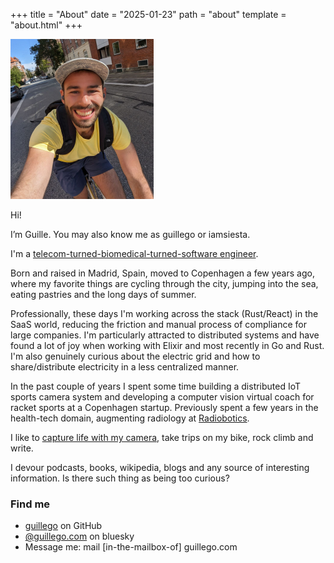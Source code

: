 +++
title = "About"
date = "2025-01-23"
path = "about"
template = "about.html"
+++

<img src="/img/profile.jpeg" height="256" alt="Profile photo">

Hi!

I’m Guille. You may also know me as guillego or iamsiesta.

I'm a [telecom-turned-biomedical-turned-software engineer](https://www.linkedin.com/in/guillermo-go/).

Born and raised in Madrid, Spain, moved to Copenhagen a few years ago, where my favorite things are cycling through the city,
jumping into the sea, eating pastries and the long days of summer.

Professionally, these days I'm working across the stack (Rust/React) in the SaaS world, reducing the friction and manual process of compliance for large companies. I'm particularly attracted to distributed systems and have found a lot of joy when working with Elixir and most recently in Go and Rust. I'm also genuinely curious about the electric grid and how to share/distribute electricity in a less centralized manner.

In the past couple of years I spent some time building a distributed IoT sports camera system and developing a computer vision virtual coach for racket sports at a Copenhagen startup.
Previously spent a few years in the health-tech domain, augmenting radiology at [Radiobotics](https://radiobotics.com).

I like to [capture life with my camera](https://instagram.com/iamsiesta/), take trips on my bike, rock climb and write.

I devour podcasts, books, wikipedia, blogs and any source of interesting information. Is there such thing as being too curious?

### Find me

- [guillego](https://github.com/guillego) on GitHub
- [@guillego.com](https://bsky.app/profile/guillego.com) on bluesky
- Message me: mail [in-the-mailbox-of] guillego.com
